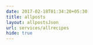 ```yaml
---
date: 2017-02-18T01:34:20+05:30
title: allposts
layout: allpostsJson
url: services/allrecipes
hide: true
---
```


